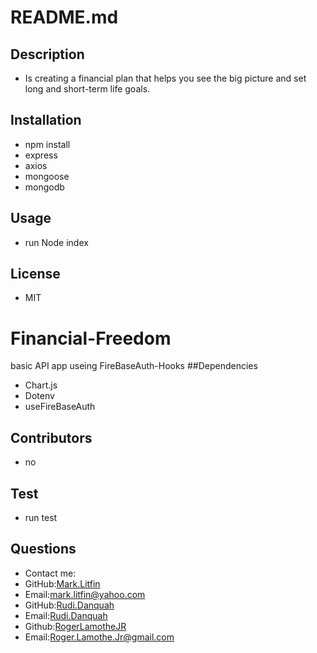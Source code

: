 # README.md
## Description
- Is creating a financial plan that helps you see the big picture and set long and short-term life goals.
## Installation 
- npm install
- express
- axios
- mongoose
- mongodb
## Usage 
- run Node index
## License
- MIT
# Financial-Freedom
basic API app useing FireBaseAuth-Hooks
##Dependencies
- Chart.js
- Dotenv
- useFireBaseAuth
## Contributors
- no
## Test
- run test
## Questions
- Contact me:
- GitHub:[Mark.Litfin](https://github.com/mlitfin123)
- Email:[mark.litfin@yahoo.com](https://github.com/mlitfin123)
- GitHub:[Rudi.Danquah](https://github.com/rxd482)
- Email:[Rudi.Danquah](https://github.com/rxd482)
- Github:[RogerLamotheJR](https://github.com/RogerLamotheJR)
- Email:[Roger.Lamothe.Jr@gmail.com](https://github.com/RogerLamotheJR)


